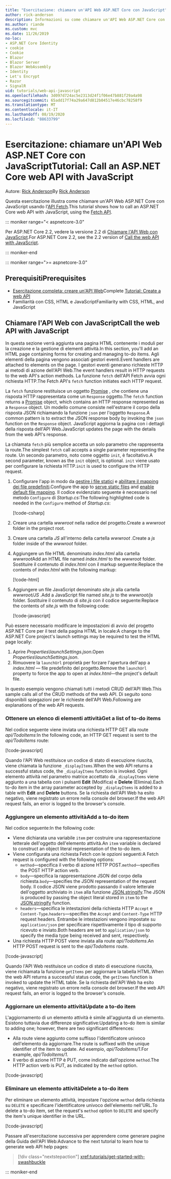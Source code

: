 ```yaml
---
title: "Esercitazione: chiamare un'API Web ASP.NET Core con JavaScript"
author: rick-anderson
description: Informazioni su come chiamare un'API Web ASP.NET Core con JavaScript.
ms.author: riande
ms.custom: mvc
ms.date: 11/26/2019
no-loc:
- ASP.NET Core Identity
- cookie
- Cookie
- Blazor
- Blazor Server
- Blazor WebAssembly
- Identity
- Let's Encrypt
- Razor
- SignalR
uid: tutorials/web-api-javascript
ms.openlocfilehash: 3d097d724ac5e2313d24f1f06e47b881f29a4a98
ms.sourcegitcommit: 65add17f74a29a647d812b04517e46cbc78258f9
ms.translationtype: MT
ms.contentlocale: it-IT
ms.lasthandoff: 08/19/2020
ms.locfileid: "88633799"
---
```

# <a name="tutorial-call-an-aspnet-core-web-api-with-javascript"></a><span data-ttu-id="96940-103">Esercitazione: chiamare un'API Web ASP.NET Core con JavaScript</span><span class="sxs-lookup"><span data-stu-id="96940-103">Tutorial: Call an ASP.NET Core web API with JavaScript</span></span>

<span data-ttu-id="96940-104">Autore: [Rick Anderson](https://twitter.com/RickAndMSFT)</span><span class="sxs-lookup"><span data-stu-id="96940-104">By [Rick Anderson](https://twitter.com/RickAndMSFT)</span></span>

<span data-ttu-id="96940-105">Questa esercitazione illustra come chiamare un'API Web ASP.NET Core con JavaScript usando l'[API Fetch](https://developer.mozilla.org/docs/Web/API/Fetch_API).</span><span class="sxs-lookup"><span data-stu-id="96940-105">This tutorial shows how to call an ASP.NET Core web API with JavaScript, using the [Fetch API](https://developer.mozilla.org/docs/Web/API/Fetch_API).</span></span>

::: moniker range="< aspnetcore-3.0"

<span data-ttu-id="96940-106">Per ASP.NET Core 2.2, vedere la versione 2.2 di [Chiamare l'API Web con JavaScript](xref:tutorials/first-web-api#call-the-web-api-with-javascript).</span><span class="sxs-lookup"><span data-stu-id="96940-106">For ASP.NET Core 2.2, see the 2.2 version of [Call the web API with JavaScript](xref:tutorials/first-web-api#call-the-web-api-with-javascript).</span></span>

::: moniker-end

::: moniker range=">= aspnetcore-3.0"

## <a name="prerequisites"></a><span data-ttu-id="96940-107">Prerequisiti</span><span class="sxs-lookup"><span data-stu-id="96940-107">Prerequisites</span></span>

* <span data-ttu-id="96940-108">[Esercitazione completa: creare un'API Web](xref:tutorials/first-web-api)</span><span class="sxs-lookup"><span data-stu-id="96940-108">Complete [Tutorial: Create a web API](xref:tutorials/first-web-api)</span></span>
* <span data-ttu-id="96940-109">Familiarità con CSS, HTML e JavaScript</span><span class="sxs-lookup"><span data-stu-id="96940-109">Familiarity with CSS, HTML, and JavaScript</span></span>

## <a name="call-the-web-api-with-javascript"></a><span data-ttu-id="96940-110">Chiamare l'API Web con JavaScript</span><span class="sxs-lookup"><span data-stu-id="96940-110">Call the web API with JavaScript</span></span>

<span data-ttu-id="96940-111">In questa sezione verrà aggiunta una pagina HTML contenente i moduli per la creazione e la gestione di elementi attività.</span><span class="sxs-lookup"><span data-stu-id="96940-111">In this section, you'll add an HTML page containing forms for creating and managing to-do items.</span></span> <span data-ttu-id="96940-112">Agli elementi della pagina vengono associati gestori eventi.</span><span class="sxs-lookup"><span data-stu-id="96940-112">Event handlers are attached to elements on the page.</span></span> <span data-ttu-id="96940-113">I gestori eventi generano richieste HTTP ai metodi di azione dell'API Web.</span><span class="sxs-lookup"><span data-stu-id="96940-113">The event handlers result in HTTP requests to the web API's action methods.</span></span> <span data-ttu-id="96940-114">La funzione `fetch` dell'API Fetch avvia ogni richiesta HTTP.</span><span class="sxs-lookup"><span data-stu-id="96940-114">The Fetch API's `fetch` function initiates each HTTP request.</span></span>

<span data-ttu-id="96940-115">La `fetch` funzione restituisce un oggetto [Promise](https://developer.mozilla.org/docs/Web/JavaScript/Reference/Global_Objects/Promise) , che contiene una risposta HTTP rappresentata come un `Response` oggetto.</span><span class="sxs-lookup"><span data-stu-id="96940-115">The `fetch` function returns a [Promise](https://developer.mozilla.org/docs/Web/JavaScript/Reference/Global_Objects/Promise) object, which contains an HTTP response represented as a `Response` object.</span></span> <span data-ttu-id="96940-116">Un modello comune consiste nell'estrarre il corpo della risposta JSON richiamando la funzione `json` per l'oggetto `Response`.</span><span class="sxs-lookup"><span data-stu-id="96940-116">A common pattern is to extract the JSON response body by invoking the `json` function on the `Response` object.</span></span> <span data-ttu-id="96940-117">JavaScript aggiorna la pagina con i dettagli della risposta dell'API Web.</span><span class="sxs-lookup"><span data-stu-id="96940-117">JavaScript updates the page with the details from the web API's response.</span></span>

<span data-ttu-id="96940-118">La chiamata `fetch` più semplice accetta un solo parametro che rappresenta la route.</span><span class="sxs-lookup"><span data-stu-id="96940-118">The simplest `fetch` call accepts a single parameter representing the route.</span></span> <span data-ttu-id="96940-119">Un secondo parametro, noto come oggetto `init`, è facoltativo.</span><span class="sxs-lookup"><span data-stu-id="96940-119">A second parameter, known as the `init` object, is optional.</span></span> <span data-ttu-id="96940-120">`init` viene usato per configurare la richiesta HTTP.</span><span class="sxs-lookup"><span data-stu-id="96940-120">`init` is used to configure the HTTP request.</span></span>

1. <span data-ttu-id="96940-121">Configurare l'app in modo da [gestire i file statici](/dotnet/api/microsoft.aspnetcore.builder.staticfileextensions.usestaticfiles#Microsoft_AspNetCore_Builder_StaticFileExtensions_UseStaticFiles_Microsoft_AspNetCore_Builder_IApplicationBuilder_) e [abilitare il mapping dei file predefiniti](/dotnet/api/microsoft.aspnetcore.builder.defaultfilesextensions.usedefaultfiles#Microsoft_AspNetCore_Builder_DefaultFilesExtensions_UseDefaultFiles_Microsoft_AspNetCore_Builder_IApplicationBuilder_).</span><span class="sxs-lookup"><span data-stu-id="96940-121">Configure the app to [serve static files](/dotnet/api/microsoft.aspnetcore.builder.staticfileextensions.usestaticfiles#Microsoft_AspNetCore_Builder_StaticFileExtensions_UseStaticFiles_Microsoft_AspNetCore_Builder_IApplicationBuilder_) and [enable default file mapping](/dotnet/api/microsoft.aspnetcore.builder.defaultfilesextensions.usedefaultfiles#Microsoft_AspNetCore_Builder_DefaultFilesExtensions_UseDefaultFiles_Microsoft_AspNetCore_Builder_IApplicationBuilder_).</span></span> <span data-ttu-id="96940-122">Il codice evidenziato seguente è necessario nel metodo `Configure` di *Startup.cs*:</span><span class="sxs-lookup"><span data-stu-id="96940-122">The following highlighted code is needed in the `Configure` method of *Startup.cs*:</span></span>

    [!code-csharp[](first-web-api/samples/3.0/TodoApi/StartupJavaScript.cs?highlight=8-9&name=snippet_configure)]

1. <span data-ttu-id="96940-123">Creare una cartella *wwwroot* nella radice del progetto.</span><span class="sxs-lookup"><span data-stu-id="96940-123">Create a *wwwroot* folder in the project root.</span></span>

1. <span data-ttu-id="96940-124">Creare una cartella *JS* all'interno della cartella *wwwroot* .</span><span class="sxs-lookup"><span data-stu-id="96940-124">Create a *js* folder inside of the *wwwroot* folder.</span></span>

1. <span data-ttu-id="96940-125">Aggiungere un file HTML denominato *index.html* alla cartella *wwwroot*</span><span class="sxs-lookup"><span data-stu-id="96940-125">Add an HTML file named *index.html* to the *wwwroot* folder.</span></span> <span data-ttu-id="96940-126">Sostituire il contenuto di *index.html* con il markup seguente:</span><span class="sxs-lookup"><span data-stu-id="96940-126">Replace the contents of *index.html* with the following markup:</span></span>

    [!code-html[](first-web-api/samples/3.0/TodoApi/wwwroot/index.html)]

1. <span data-ttu-id="96940-127">Aggiungere un file JavaScript denominato *site.js* alla cartella *wwwroot/JS* .</span><span class="sxs-lookup"><span data-stu-id="96940-127">Add a JavaScript file named *site.js* to the *wwwroot/js* folder.</span></span> <span data-ttu-id="96940-128">Sostituire il contenuto di *site.js* con il codice seguente:</span><span class="sxs-lookup"><span data-stu-id="96940-128">Replace the contents of *site.js* with the following code:</span></span>

    [!code-javascript[](first-web-api/samples/3.0/TodoApi/wwwroot/js/site.js?name=snippet_SiteJs)]

<span data-ttu-id="96940-129">Può essere necessario modificare le impostazioni di avvio del progetto ASP.NET Core per il test della pagina HTML in locale:</span><span class="sxs-lookup"><span data-stu-id="96940-129">A change to the ASP.NET Core project's launch settings may be required to test the HTML page locally:</span></span>

1. <span data-ttu-id="96940-130">Aprire *Properties\launchSettings.json*.</span><span class="sxs-lookup"><span data-stu-id="96940-130">Open *Properties\launchSettings.json*.</span></span>
1. <span data-ttu-id="96940-131">Rimuovere la `launchUrl` proprietà per forzare l'apertura dell'app a *index.html* &mdash; file predefinito del progetto.</span><span class="sxs-lookup"><span data-stu-id="96940-131">Remove the `launchUrl` property to force the app to open at *index.html*&mdash;the project's default file.</span></span>

<span data-ttu-id="96940-132">In questo esempio vengono chiamati tutti i metodi CRUD dell'API Web.</span><span class="sxs-lookup"><span data-stu-id="96940-132">This sample calls all of the CRUD methods of the web API.</span></span> <span data-ttu-id="96940-133">Di seguito sono disponibili spiegazioni per le richieste dell'API Web.</span><span class="sxs-lookup"><span data-stu-id="96940-133">Following are explanations of the web API requests.</span></span>

### <a name="get-a-list-of-to-do-items"></a><span data-ttu-id="96940-134">Ottenere un elenco di elementi attività</span><span class="sxs-lookup"><span data-stu-id="96940-134">Get a list of to-do items</span></span>

<span data-ttu-id="96940-135">Nel codice seguente viene inviata una richiesta HTTP GET alla route *api/TodoItems*:</span><span class="sxs-lookup"><span data-stu-id="96940-135">In the following code, an HTTP GET request is sent to the *api/TodoItems* route:</span></span>

[!code-javascript[](first-web-api/samples/3.0/TodoApi/wwwroot/js/site.js?name=snippet_GetItems)]

<span data-ttu-id="96940-136">Quando l'API Web restituisce un codice di stato di esecuzione riuscita, viene chiamata la funzione `_displayItems`.</span><span class="sxs-lookup"><span data-stu-id="96940-136">When the web API returns a successful status code, the `_displayItems` function is invoked.</span></span> <span data-ttu-id="96940-137">Ogni elemento attività nel parametro matrice accettato da `_displayItems` viene aggiunto a una tabella con i pulsanti **Edit** (Modifica) e **Delete** (Elimina).</span><span class="sxs-lookup"><span data-stu-id="96940-137">Each to-do item in the array parameter accepted by `_displayItems` is added to a table with **Edit** and **Delete** buttons.</span></span> <span data-ttu-id="96940-138">Se la richiesta dell'API Web ha esito negativo, viene registrato un errore nella console del browser.</span><span class="sxs-lookup"><span data-stu-id="96940-138">If the web API request fails, an error is logged to the browser's console.</span></span>

### <a name="add-a-to-do-item"></a><span data-ttu-id="96940-139">Aggiungere un elemento attività</span><span class="sxs-lookup"><span data-stu-id="96940-139">Add a to-do item</span></span>

<span data-ttu-id="96940-140">Nel codice seguente:</span><span class="sxs-lookup"><span data-stu-id="96940-140">In the following code:</span></span>

* <span data-ttu-id="96940-141">Viene dichiarata una variabile `item` per costruire una rappresentazione letterale dell'oggetto dell'elemento attività.</span><span class="sxs-lookup"><span data-stu-id="96940-141">An `item` variable is declared to construct an object literal representation of the to-do item.</span></span>
* <span data-ttu-id="96940-142">Viene configurata una richiesta Fetch con le opzioni seguenti:</span><span class="sxs-lookup"><span data-stu-id="96940-142">A Fetch request is configured with the following options:</span></span>
  * <span data-ttu-id="96940-143">`method`&mdash;specifica il verbo di azione HTTP POST.</span><span class="sxs-lookup"><span data-stu-id="96940-143">`method`&mdash;specifies the POST HTTP action verb.</span></span>
  * <span data-ttu-id="96940-144">`body`&mdash;specifica la rappresentazione JSON del corpo della richiesta.</span><span class="sxs-lookup"><span data-stu-id="96940-144">`body`&mdash;specifies the JSON representation of the request body.</span></span> <span data-ttu-id="96940-145">Il codice JSON viene prodotto passando il valore letterale dell'oggetto archiviato in `item` alla funzione [JSON.stringify](https://developer.mozilla.org/docs/Web/JavaScript/Reference/Global_Objects/JSON/stringify).</span><span class="sxs-lookup"><span data-stu-id="96940-145">The JSON is produced by passing the object literal stored in `item` to the [JSON.stringify](https://developer.mozilla.org/docs/Web/JavaScript/Reference/Global_Objects/JSON/stringify) function.</span></span>
  * <span data-ttu-id="96940-146">`headers`&mdash;specifica le intestazioni della richiesta HTTP `Accept` e `Content-Type`.</span><span class="sxs-lookup"><span data-stu-id="96940-146">`headers`&mdash;specifies the `Accept` and `Content-Type` HTTP request headers.</span></span> <span data-ttu-id="96940-147">Entrambe le intestazioni vengono impostate su `application/json` per specificare rispettivamente il tipo di supporto ricevuto e inviato.</span><span class="sxs-lookup"><span data-stu-id="96940-147">Both headers are set to `application/json` to specify the media type being received and sent, respectively.</span></span>
* <span data-ttu-id="96940-148">Una richiesta HTTP POST viene inviata alla route *api/TodoItems*.</span><span class="sxs-lookup"><span data-stu-id="96940-148">An HTTP POST request is sent to the *api/TodoItems* route.</span></span>

[!code-javascript[](first-web-api/samples/3.0/TodoApi/wwwroot/js/site.js?name=snippet_AddItem)]

<span data-ttu-id="96940-149">Quando l'API Web restituisce un codice di stato di esecuzione riuscita, viene richiamata la funzione `getItems` per aggiornare la tabella HTML.</span><span class="sxs-lookup"><span data-stu-id="96940-149">When the web API returns a successful status code, the `getItems` function is invoked to update the HTML table.</span></span> <span data-ttu-id="96940-150">Se la richiesta dell'API Web ha esito negativo, viene registrato un errore nella console del browser.</span><span class="sxs-lookup"><span data-stu-id="96940-150">If the web API request fails, an error is logged to the browser's console.</span></span>

### <a name="update-a-to-do-item"></a><span data-ttu-id="96940-151">Aggiornare un elemento attività</span><span class="sxs-lookup"><span data-stu-id="96940-151">Update a to-do item</span></span>

<span data-ttu-id="96940-152">L'aggiornamento di un elemento attività è simile all'aggiunta di un elemento. Esistono tuttavia due differenze significative:</span><span class="sxs-lookup"><span data-stu-id="96940-152">Updating a to-do item is similar to adding one; however, there are two significant differences:</span></span>

* <span data-ttu-id="96940-153">Alla route viene aggiunto come suffisso l'identificatore univoco dell'elemento da aggiornare.</span><span class="sxs-lookup"><span data-stu-id="96940-153">The route is suffixed with the unique identifier of the item to update.</span></span> <span data-ttu-id="96940-154">Ad esempio, *api/TodoItems/1*.</span><span class="sxs-lookup"><span data-stu-id="96940-154">For example, *api/TodoItems/1*.</span></span>
* <span data-ttu-id="96940-155">Il verbo di azione HTTP è PUT, come indicato dall'opzione `method`.</span><span class="sxs-lookup"><span data-stu-id="96940-155">The HTTP action verb is PUT, as indicated by the `method` option.</span></span>

[!code-javascript[](first-web-api/samples/3.0/TodoApi/wwwroot/js/site.js?name=snippet_UpdateItem)]

### <a name="delete-a-to-do-item"></a><span data-ttu-id="96940-156">Eliminare un elemento attività</span><span class="sxs-lookup"><span data-stu-id="96940-156">Delete a to-do item</span></span>

<span data-ttu-id="96940-157">Per eliminare un elemento attività, impostare l'opzione `method` della richiesta su `DELETE` e specificare l'identificatore univoco dell'elemento nell'URL.</span><span class="sxs-lookup"><span data-stu-id="96940-157">To delete a to-do item, set the request's `method` option to `DELETE` and specify the item's unique identifier in the URL.</span></span>

[!code-javascript[](first-web-api/samples/3.0/TodoApi/wwwroot/js/site.js?name=snippet_DeleteItem)]

<span data-ttu-id="96940-158">Passare all'esercitazione successiva per apprendere come generare pagine della Guida dell'API Web:</span><span class="sxs-lookup"><span data-stu-id="96940-158">Advance to the next tutorial to learn how to generate web API help pages:</span></span>

> [!div class="nextstepaction"]
> <xref:tutorials/get-started-with-swashbuckle>

::: moniker-end

